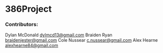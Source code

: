# 386Project
### Contributors:
Dylan McDonald dylmcd13@gmail.com
Braiden Ryan braidenjester@gmail.com
Cole Nussear c.nussear@gmail.com
Alex Hearne alexhearne84@gmail.com
